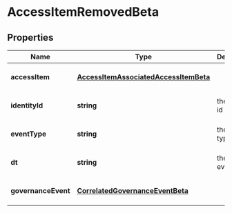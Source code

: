 # AccessItemRemovedBeta

## Properties

Name | Type | Description | Notes
------------ | ------------- | ------------- | -------------
**accessItem** | [**AccessItemAssociatedAccessItemBeta**](AccessItemAssociatedAccessItemBeta.md) |  | [optional] [default to undefined]
**identityId** | **string** | the identity id | [optional] [default to undefined]
**eventType** | **string** | the event type | [optional] [default to undefined]
**dt** | **string** | the date of event | [optional] [default to undefined]
**governanceEvent** | [**CorrelatedGovernanceEventBeta**](CorrelatedGovernanceEventBeta.md) |  | [optional] [default to undefined]

